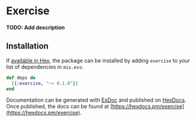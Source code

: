 # Exercise

**TODO: Add description**

## Installation

If [available in Hex](https://hex.pm/docs/publish), the package can be installed
by adding `exercise` to your list of dependencies in `mix.exs`:

```elixir
def deps do
  [{:exercise, "~> 0.1.0"}]
end
```

Documentation can be generated with [ExDoc](https://github.com/elixir-lang/ex_doc)
and published on [HexDocs](https://hexdocs.pm). Once published, the docs can
be found at [https://hexdocs.pm/exercise](https://hexdocs.pm/exercise).

